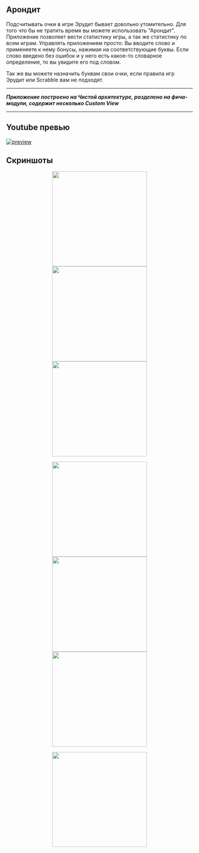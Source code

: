 ## Арондит

Подсчитывать очки в игре Эрудит бывает довольно утомительно. Для того что бы не тратить время вы
можете использовать "Арондит".
Приложение позволяет вести статистику игры, а так же статистику по всем играм.
Управлять приложением просто:
Вы вводите слово и применяете к нему бонусы, нажимая на соответствующие буквы.
Если слово введено без ошибок и у него есть какое-то словарное определение, то вы увидите его под
словом.

Так же вы можете назначить буквам свои очки, если правила игр Эрудит или Scrabble вам не подходят.

---
***Приложение построено на Чистой архитектуре, разделено на фича-модули, содержит несколько Custom
View***

---
## Youtube превью
[![preview](http://i3.ytimg.com/vi/K60LJ-JfnUg/0.jpg)](https://www.youtube.com/shorts/K60LJ-JfnUg)


## Скриншоты

<p align="center">
  <img src="screenshots/1.jpg" width="256">
  <img src="screenshots/1.1.jpg" width="256">
  <img src="screenshots/2.jpg" width="256">
</p>
<p align="center">
  <img src="screenshots/3.jpg" width="256">
  <img src="screenshots/4.jpg" width="256">
  <img src="screenshots/5.jpg" width="256">
</p>
<p align="center">  
  <img src="screenshots/6.jpg" width="256">
</p>






